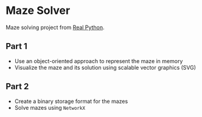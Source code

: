 # Maze Solver

Maze solving project from [Real Python](https://realpython.com).

## Part 1

* Use an object-oriented approach to represent the maze in memory
* Visualize the maze and its solution using scalable vector graphics (SVG)

## Part 2

* Create a binary storage format for the mazes
* Solve mazes using `NetworkX`
